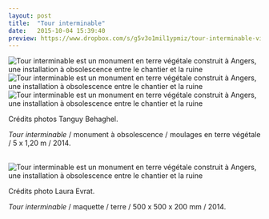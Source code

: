 ```yaml
---
layout: post
title:  "Tour interminable"
date:   2015-10-04 15:39:40
preview: https://www.dropbox.com/s/g5v3o1mil1ypmiz/tour-interminable-vignette.jpg?raw=1
---
```


<img src="https://www.dropbox.com/s/mdxcs1ujwziknr8/tour-interminable.jpg?raw=1" alt="Tour interminable est un monument en terre v&eacute;g&eacute;tale construit &agrave; Angers, une installation &agrave; obsolescence entre le chantier et la ruine">

<img src="https://www.dropbox.com/s/4sa19bokuzoentf/tour-interminable%20%282%29.jpg?raw=1" alt="Tour interminable est un monument en terre v&eacute;g&eacute;tale construit &agrave; Angers, une installation &agrave; obsolescence entre le chantier et la ruine">


<img src="https://www.dropbox.com/s/nya08waum3llgr4/tour-interminable%20%283%29.jpg?raw=1" alt="Tour interminable est un monument en terre v&eacute;g&eacute;tale construit &agrave; Angers, une installation &agrave; obsolescence entre le chantier et la ruine">

<p style="text-align:justify">
Cr&eacute;dits photos Tanguy Behaghel.
</p>

<p style="text-align:justify">
<span style="font-style: italic;">Tour interminable</span> / monument &agrave; obsolescence / moulages en terre v&eacute;g&eacute;tale / 5 x 1,20 m / 2014.
</p>
<br>

<img src="https://www.dropbox.com/s/f1qrdaw3rh14ja7/tour-interminable-Photo-Laura-Evrat.jpg?raw=1" alt="Tour interminable est un monument en terre v&eacute;g&eacute;tale construit &agrave; Angers, une installation &agrave; obsolescence entre le chantier et la ruine">

<p style="text-align:justify">
Cr&eacute;dits photo Laura Evrat.
</p>

<p style="text-align:justify">
<span style="font-style: italic;">Tour interminable</span> / maquette / terre / 500 x 500 x 200 mm / 2014.